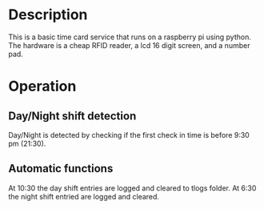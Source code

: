 # Description

This is a basic time card service that runs on a raspberry pi using python. 
The hardware is a cheap RFID reader, a lcd 16 digit screen, and a number pad.

# Operation

## Day/Night shift detection

Day/Night is detected by checking if the first check in time is before 9:30 pm (21:30).

## Automatic functions

At 10:30 the day shift entries are logged and cleared to tlogs folder.
At 6:30 the night shift entried are logged and cleared.

